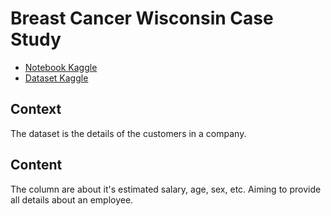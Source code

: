 # Breast Cancer Wisconsin Case Study
- [Notebook Kaggle](https://www.kaggle.com/d4rklucif3r/breast-cancer-wisconsin)
- [Dataset Kaggle](https://www.kaggle.com/uciml/breast-cancer-wisconsin-data)

## Context
The dataset is the details of the customers in a company.

## Content
The column are about it's estimated salary, age, sex, etc. Aiming to provide all details about an employee.
